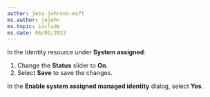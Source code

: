 ```yaml
---
author: jess-johnson-msft
ms.author: jejohn
ms.topic: include
ms.date: 06/01/2022
---
```


In the Identity resource under **System assigned**:

1. Change the **Status** slider to **On**.
1. Select **Save** to save the changes.

In the **Enable system assigned managed identity** dialog, select **Yes**.
